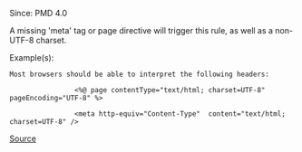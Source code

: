 Since: PMD 4.0

A missing 'meta' tag or page directive will trigger this rule, as well as a non-UTF-8 charset.

Example(s):
```
Most browsers should be able to interpret the following headers:
                
                <%@ page contentType="text/html; charset=UTF-8" pageEncoding="UTF-8" %>
                    
                <meta http-equiv="Content-Type"  content="text/html; charset=UTF-8" />
```

[Source](https://pmd.github.io/pmd-5.5.4/pmd-jsp/rules/jsp/basic.html#JspEncoding)
